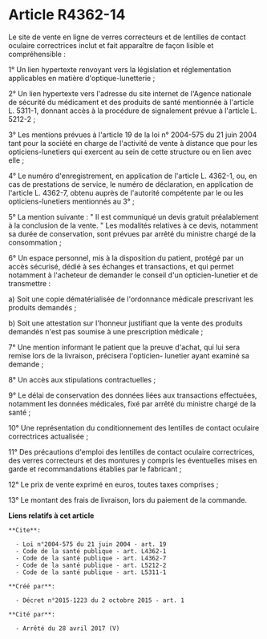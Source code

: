 # Article R4362-14

Le site de vente en ligne de verres correcteurs et de lentilles de contact oculaire correctrices inclut et fait apparaître de
façon lisible et compréhensible : 

1° Un lien hypertexte renvoyant vers la législation et réglementation applicables en matière d'optique-lunetterie ; 

2° Un lien hypertexte vers l'adresse du site internet de l'Agence nationale de sécurité du médicament et des produits de
santé mentionnée à l'article L. 5311-1, donnant accès à la procédure de signalement prévue à l'article L. 5212-2 ; 

3° Les mentions prévues à l'article 19 de la loi n° 2004-575 du 21 juin 2004 tant pour la société en charge de l'activité de
vente à distance que pour les opticiens-lunetiers qui exercent au sein de cette structure ou en lien avec elle ; 

4° Le numéro d'enregistrement, en application de l'article L. 4362-1, ou, en cas de prestations de service, le numéro de
déclaration, en application de l'article L. 4362-7, obtenu auprès de l'autorité compétente par le ou les opticiens-lunetiers
mentionnés au 3° ; 

5° La mention suivante : " Il est communiqué un devis gratuit préalablement à la conclusion de la vente. " Les modalités
relatives à ce devis, notamment sa durée de conservation, sont prévues par arrêté du ministre chargé de la consommation ; 

6° Un espace personnel, mis à la disposition du patient, protégé par un accès sécurisé, dédié à ses échanges et transactions,
et qui permet notamment à l'acheteur de demander le conseil d'un opticien-lunetier et de transmettre : 

a) Soit une copie dématérialisée de l'ordonnance médicale prescrivant les produits demandés ; 

b) Soit une attestation sur l'honneur justifiant que la vente des produits demandés n'est pas soumise à une prescription
médicale ; 

7° Une mention informant le patient que la preuve d'achat, qui lui sera remise lors de la livraison, précisera l'opticien-
lunetier ayant examiné sa demande ; 

8° Un accès aux stipulations contractuelles ; 

9° Le délai de conservation des données liées aux transactions effectuées, notamment les données médicales, fixé par arrêté
du ministre chargé de la santé ; 

10° Une représentation du conditionnement des lentilles de contact oculaire correctrices actualisée ; 

11° Des précautions d'emploi des lentilles de contact oculaire correctrices, des verres correcteurs et des montures y compris
les éventuelles mises en garde et recommandations établies par le fabricant ; 

12° Le prix de vente exprimé en euros, toutes taxes comprises ; 

13° Le montant des frais de livraison, lors du paiement de la commande.

**Liens relatifs à cet article**

	**Cite**:

	  - Loi n°2004-575 du 21 juin 2004 - art. 19
	  - Code de la santé publique - art. L4362-1
	  - Code de la santé publique - art. L4362-7
	  - Code de la santé publique - art. L5212-2
	  - Code de la santé publique - art. L5311-1

	**Créé par**:

	  - Décret n°2015-1223 du 2 octobre 2015 - art. 1

	**Cité par**:

	  - Arrêté du 28 avril 2017 (V)
